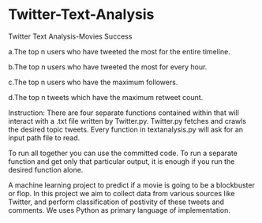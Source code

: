 # Twitter-Text-Analysis
Twitter Text Analysis-Movies Success

a.The top n users who have tweeted the most for the entire timeline.

b.The top n users who have tweeted the most for every hour.

c.The top n users who have the maximum followers.

d.The top n tweets which have the maximum retweet count.

Instruction: There are four separate functions contained within that will interact with a .txt file written by Twitter.py. Twitter.py fetches and crawls the desired topic tweets. Every function in textanalysis.py will ask for an input path file to read.

To run all together you can use the committed code. To run a separate function and get only that particular output, it is enough if you run the desired function alone.

A machine learning project to predict if a movie is going to be a blockbuster or flop. In this project we aim to collect data from various sources like Twitter, and perform classification of postivity of these tweets and comments. We uses Python as primary language of implementation.
